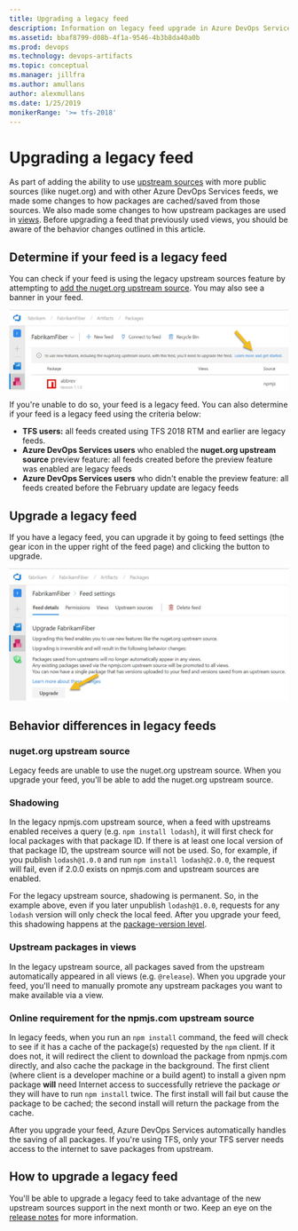 ```yaml
---
title: Upgrading a legacy feed
description: Information on legacy feed upgrade in Azure DevOps Services or Team Foundation Server
ms.assetid: bbaf8799-d08b-4f1a-9546-4b3b8da40a0b
ms.prod: devops
ms.technology: devops-artifacts
ms.topic: conceptual
ms.manager: jillfra
ms.author: amullans
author: alexmullans
ms.date: 1/25/2019
monikerRange: '>= tfs-2018'
---
```


# Upgrading a legacy feed

As part of adding the ability to use [upstream sources](../concepts/upstream-sources.md) with more public sources (like nuget.org) and with other Azure DevOps Services feeds, we made some changes to how packages are cached/saved from those sources. We also made some changes to how upstream packages are used in [views](../concepts/views.md). Before upgrading a feed that previously used views, you should be aware of the behavior changes outlined in this article.

## Determine if your feed is a legacy feed

You can check if your feed is using the legacy upstream sources feature by attempting to [add the nuget.org upstream source](../nuget/upstream-sources.md#existing-feed). You may also see a banner in your feed.

![Feed upgrade banner at top of feed list](_img/feed-upgrade-banner.jpg)

If you're unable to do so, your feed is a legacy feed. You can also determine if your feed is a legacy feed using the criteria below:

- **TFS users:** all feeds created using TFS 2018 RTM and earlier are legacy feeds. 
- **Azure DevOps Services users** who enabled the **nuget.org upstream source** preview feature: all feeds created before the preview feature was enabled are legacy feeds
- **Azure DevOps Services users** who didn't enable the preview feature: all feeds created before the February update are legacy feeds

## Upgrade a legacy feed

If you have a legacy feed, you can upgrade it by going to feed settings (the gear icon in the upper right of the feed page) and clicking the button to upgrade.

![Feed upgrade button at the top of the feed details page in settings](_img/feed-upgrade-button.jpg)

## Behavior differences in legacy feeds

### nuget.org upstream source

Legacy feeds are unable to use the nuget.org upstream source. When you upgrade your feed, you'll be able to add the nuget.org upstream source.

### Shadowing

In the legacy npmjs.com upstream source, when a feed with upstreams enabled receives a query (e.g. `npm install lodash`), it will first check for local packages with that package ID. If there is at least one local version of that package ID, the upstream source will not be used. So, for example, if you publish `lodash@1.0.0` and run `npm install lodash@2.0.0`, the request will fail, even if 2.0.0 exists on npmjs.com and upstream sources are enabled.

For the legacy upstream source, shadowing is permanent. So, in the example above, even if you later unpublish `lodash@1.0.0`, requests for any `lodash` version will only check the local feed. After you upgrade your feed, this shadowing happens at the [package-version level](../concepts/upstream-sources.md#overriding-packages).

### Upstream packages in views

In the legacy upstream source, all packages saved from the upstream automatically appeared in all views (e.g. `@release`). When you upgrade your feed, you'll need to manually promote any upstream packages you want to make available via a view.

### Online requirement for the npmjs.com upstream source

In legacy feeds, when you run an `npm install` command, the feed will check to see if it has a cache of the package(s) requested by the `npm` client. If it does not, it will redirect the client to download the package from npmjs.com directly, and also cache the package in the background. The first client (where client is a developer machine or a build agent) to install a given npm package **will** need Internet access to successfully retrieve the package *or* they will have to run `npm install` twice. The first install will fail but cause the package to be cached; the second install will return the package from the cache.

After you upgrade your feed, Azure DevOps Services automatically handles the saving of all packages. If you're using TFS, only your TFS server needs access to the internet to save packages from upstream.

## How to upgrade a legacy feed

You'll be able to upgrade a legacy feed to take advantage of the new upstream sources support in the next month or two. Keep an eye on the [release notes](/azure/devops/release-notes/) for more information.